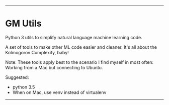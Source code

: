 ----------
# GM Utils

Python 3 utils to simplify natural language machine learning code.

A set of tools to make other ML code easier and cleaner.  It's all about the Kolmogorov Complexity, baby!

Note: These tools apply best to the scenario I find myself in most often: Working from a Mac but connecting to Ubuntu.

Suggested:
  - python 3.5
  - When on Mac, use venv instead of virtualenv

---
